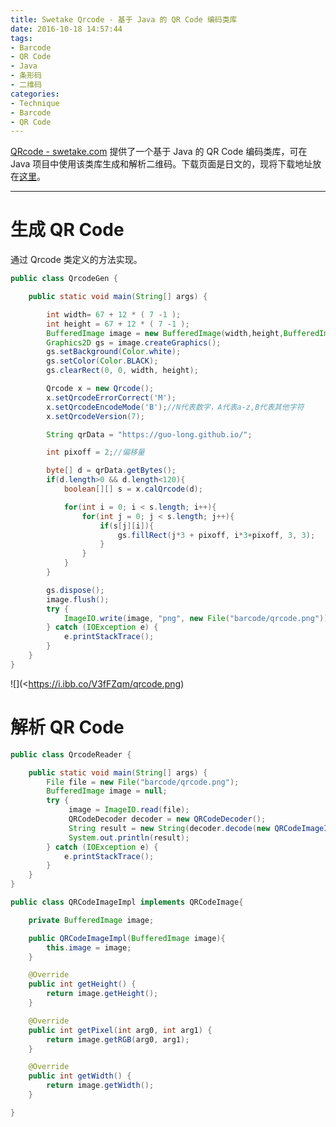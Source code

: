 ```yaml
---
title: Swetake Qrcode - 基于 Java 的 QR Code 编码类库
date: 2016-10-18 14:57:44
tags:
- Barcode
- QR Code
- Java
- 条形码
- 二维码
categories:
- Technique
- Barcode
- QR Code
---
```


[QRcode - swetake.com](http://www.swetake.com/qrcode/index-e.html) 提供了一个基于 Java 的 QR Code 编码类库，可在 Java 项目中使用该类库生成和解析二维码。下载页面是日文的，现将下载地址放在[这里](http://www.swetake.com/programs/qrcode_java0.50beta10.tar.gz)。

<!--more-->

---

# 生成 QR Code

通过 Qrcode 类定义的方法实现。

```java
public class QrcodeGen {

	public static void main(String[] args) {

		int width= 67 + 12 * ( 7 -1 );
		int height = 67 + 12 * ( 7 -1 );
		BufferedImage image = new BufferedImage(width,height,BufferedImage.TYPE_INT_RGB);
		Graphics2D gs = image.createGraphics();
		gs.setBackground(Color.white);
		gs.setColor(Color.BLACK);
		gs.clearRect(0, 0, width, height);

		Qrcode x = new Qrcode();
		x.setQrcodeErrorCorrect('M');
		x.setQrcodeEncodeMode('B');//N代表数字，A代表a-z,B代表其他字符
		x.setQrcodeVersion(7);

		String qrData = "https://guo-long.github.io/";

		int pixoff = 2;//偏移量

		byte[] d = qrData.getBytes();
		if(d.length>0 && d.length<120){
			boolean[][] s = x.calQrcode(d);

			for(int i = 0; i < s.length; i++){
				for(int j = 0; j < s.length; j++){
					if(s[j][i]){
						gs.fillRect(j*3 + pixoff, i*3+pixoff, 3, 3);
					}
				}
			}
		}

		gs.dispose();
		image.flush();
		try {
			ImageIO.write(image, "png", new File("barcode/qrcode.png"));
		} catch (IOException e) {
			e.printStackTrace();
		}
	}
}
```

![](<https://i.ibb.co/V3fFZqm/qrcode.png)

# 解析 QR Code

```java
public class QrcodeReader {

	public static void main(String[] args) {
		File file = new File("barcode/qrcode.png");
		BufferedImage image = null;
		try {
			 image = ImageIO.read(file);
			 QRCodeDecoder decoder = new QRCodeDecoder();
			 String result = new String(decoder.decode(new QRCodeImageImpl(image)),"utf-8");
			 System.out.println(result);
		} catch (IOException e) {
			e.printStackTrace();
		}
	}
}

public class QRCodeImageImpl implements QRCodeImage{

	private BufferedImage image;

	public QRCodeImageImpl(BufferedImage image){
		this.image = image;
	}

	@Override
	public int getHeight() {
		return image.getHeight();
	}

	@Override
	public int getPixel(int arg0, int arg1) {
		return image.getRGB(arg0, arg1);
	}

	@Override
	public int getWidth() {
		return image.getWidth();
	}

}

```
